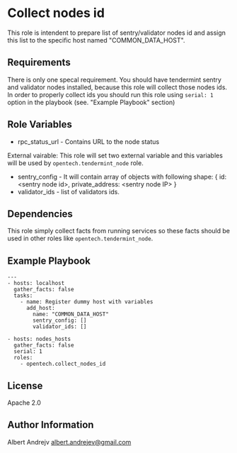 Collect nodes id
=========

This role is intendent to prepare list of sentry/validator nodes id and assign this list to the specific host named "COMMON_DATA_HOST".

Requirements
------------

There is only one specal requirement. You should have tendermint sentry and validator nodes installed, because this role will collect those nodes ids. In order to properly collect ids you should run this role using `serial: 1` option in the playbook (see. "Example Playbook" section)

Role Variables
--------------

- rpc_status_url - Contains URL to the node status

External vairable:
This role will set two external variable and this variables will be used by `opentech.tendermint_node` role.
- sentry_config - It will contain array of objects with following shape: { id: &lt;sentry node id&gt;, private_address: &lt;sentry node IP&gt; }
- validator_ids - list of validators ids.

Dependencies
------------

This role simply collect facts from running services so these facts should be used in other roles like `opentech.tendermint_node`.

Example Playbook
----------------

    ---
    - hosts: localhost
      gather_facts: false
      tasks:
        - name: Register dummy host with variables
          add_host:
            name: "COMMON_DATA_HOST"
            sentry_config: []
            validator_ids: []

    - hosts: nodes_hosts
      gather_facts: false
      serial: 1
      roles:
        - opentech.collect_nodes_id

License
-------

Apache 2.0

Author Information
------------------

Albert Andrejv <a href="mailto:albert.andrejev@gmail.com">albert.andrejev@gmail.com</a>
